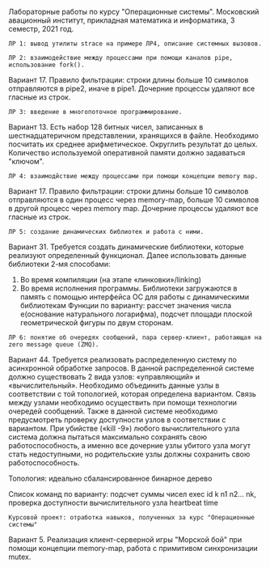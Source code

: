   Лабораторные работы по курсу "Операционные системы". 
  Московский авационный институт, прикладная математика и информатика, 3 семестр, 2021 год.

  ```ЛР 1: вывод утилиты strace на примере ЛР4, описание системных вызовов.```




  ```ЛР 2: взаимодействие между процессами при помощи каналов pipe, использование fork().```

  Вариант 17.
  Правило фильтрации: строки длины больше 10 символов отправляются в pipe2, иначе в pipe1. Дочерние процессы удаляют все гласные из строк.




 ```ЛР 3: введение в многопоточное программирование.```

  Вариант 13.
  Есть набор 128 битных чисел, записанных в шестнадцатеричном представлении, хранящихся в файле. Необходимо посчитать их среднее арифметическое. Округлить результат до целых.
  Количество используемой оперативной памяти должно задаваться "ключом".




  ```ЛР 4: взаимодйствие между процессами при помощи концепции memory map.```

  Вариант 17.
  Правило фильтрации: строки длины больше 10 символов отправляются в один процесс через memory-map, больше 10 символов в другой процесс через memory map. Дочерние процессы     удаляют все гласные из строк. 




  ```ЛР 5: создание динамических библиотек и работа с ними.```

  Вариант 31.
  Требуется создать динамические библиотеки, которые реализуют определенный функционал. Далее использовать данные библиотеки 2-мя способами:
  1. Во время компиляции (на этапе «линковки»/linking)
  2. Во время исполнения программы. Библиотеки загружаются в память с помощью интерфейса ОС для работы с динамическими библиотекам
  Функции по варианту: рассчет значения числа е(основание натурального логарифма), подсчет площади плоской геометрической фигуры по двум сторонам.
  



  ```ЛР 6: понятие об очередях сообщений, пара сервер-клиент, работающая на zero message queue (ZMQ).```

  Вариант 44.
  Требуется реализовать распределенную систему по асинхронной обработке запросов. В данной
  распределенной системе должно существовать 2 вида узлов: «управляющий» и
  «вычислительный». Необходимо объединить данные узлы в соответствии с той топологией,
  которая определена вариантом. Связь между узлами необходимо осуществить при помощи
  технологии очередей сообщений. Также в данной системе необходимо предусмотреть проверку
  доступности узлов в соответствии с вариантом. При убийстве («kill -9») любого вычислительного
  узла система должна пытаться максимально сохранять свою работоспособность, а именно все
  дочерние узлы убитого узла могут стать недоступными, но родительские узлы должны сохранить
  свою работоспособность.

  Топология: идеально сбалансированное бинарное дерево

  Список команд по варианту: подсчет суммы чисел exec id k n1 n2... nk, проверка доступности вычислительного узла heartbeat time





  ```Курсовой проект: отработка навыков, полученных за курс "Операционные системы"```

  Вариант 5.
  Реализация клиент-серверной игры "Морской бой" при помощи концепции memory-map, работа с примитивом синхронизации mutex.
 
